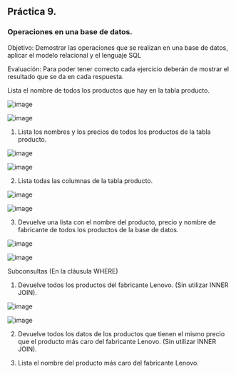 ## Práctica 9.
### Operaciones en una base de datos.
Objetivo: Demostrar las operaciones que se realizan en una base de datos, aplicar el modelo relacional y el lenguaje SQL

Evaluación: Para poder tener correcto cada ejercicio deberán de mostrar el resultado que se da en cada respuesta.

Lista el nombre de todos los productos que hay en la tabla producto.

![image](https://user-images.githubusercontent.com/102439883/172985226-7a228509-0359-4e11-920d-0da653b35ec8.png)

![image](https://user-images.githubusercontent.com/102439883/172985273-a7f18120-f8eb-4081-8e46-68d29ce92546.png)


1. Lista los nombres y los precios de todos los productos de la tabla producto.

![image](https://user-images.githubusercontent.com/102439883/172984797-91651347-80a0-44ee-bec0-dc9df4dde8c2.png)

![image](https://user-images.githubusercontent.com/102439883/172984836-df1be28a-94aa-41a1-94f3-cb3ff980a482.png)

2. Lista todas las columnas de la tabla producto.

![image](https://user-images.githubusercontent.com/102439883/172985401-9e75f847-c39a-4cf2-91c2-f9156786c7cd.png)

![image](https://user-images.githubusercontent.com/102439883/172985454-80e76f3a-ba62-47ae-9417-2953aa5c19f7.png)


3. Devuelve una lista con el nombre del producto, precio y nombre de fabricante de
todos los productos de la base de datos.

![image](https://user-images.githubusercontent.com/102439883/173195837-bb5d699c-7ed9-4e38-8733-3fc86f4baaad.png)

![image](https://user-images.githubusercontent.com/102439883/173195914-72e328cf-e9b2-4202-86bd-99c1f28c5ab0.png)


Subconsultas (En la cláusula WHERE)
1. Devuelve todos los productos del fabricante Lenovo. (Sin utilizar INNER
JOIN).

![image](https://user-images.githubusercontent.com/102439883/173208560-67992428-1b14-4b9b-bf14-d817aa11d94f.png)

![image](https://user-images.githubusercontent.com/102439883/173208576-baab0f72-ca2b-476e-85f5-ca056481daf2.png)

2. Devuelve todos los datos de los productos que tienen el mismo precio que el
producto más caro del fabricante Lenovo. (Sin utilizar INNER JOIN).


3. Lista el nombre del producto más caro del fabricante Lenovo.
